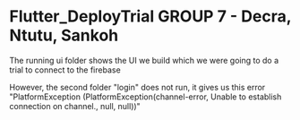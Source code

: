 # Flutter_DeployTrial GROUP 7 - Decra, Ntutu, Sankoh

The running ui folder shows the UI we build which we were going to do a trial to connect to the firebase

However, the second folder "login" does not run, it gives us this error "PlatformException (PlatformException(channel-error, Unable to establish connection on channel., null, null))"
